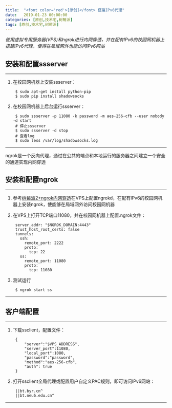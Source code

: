 ```yaml
---
title:  "<font color='red'>[原创]</font> 搭建IPv6代理"
date:   2019-01-23 00:00:00
categories: [原创,技术宅,树莓派]
tags: [原创,技术宅,树莓派]
---
```


*使用虚拟专用服务器(VPS)和ngrok进行内网穿透，并在配有IPv6的校园网机器上搭建IPv6代理，使得在局域网外也能访问IPv6网站*

## 安装和配置ssserver
---

1. 在校园网机器上安装ssserver：

		$ sudo apt-get install python-pip
		$ sudo pip install shadowsocks

2. 在校园网机器上后台运行ssserver：

		$ sudo ssserver -p 11080 -k password -m aes-256-cfb --user nobody -d start
		# 停止ssserver
		$ sudo ssserver -d stop
		# 查看log
		$ sudo less /var/log/shadowsocks.log

---
ngrok是一个反向代理，通过在公共的端点和本地运行的服务器之间建立一个安全的通道实现内网穿透

## 安装和配置ngrok
---

1. 参考[树莓派2+ngrok内网穿透](https://wuyinan0126.github.io/2015/树莓派2+ngrok内网穿透/)在VPS上配置ngrokd，在配有IPv6的校园网机器上安装ngrok，使能够在局域网外访问校园网机器

2. 在VPS上打开TCP端口11080，并在校园网机器上配置.ngrok文件：

		server_addr: "$NGROK_DOMAIN:4443" 
		trust_host_root_certs: false
		tunnels:
		  ssh:
		    remote_port: 2222
		    proto:
		      tcp: 22
		  ss:
	        remote_port: 11080
		    proto:
		      tcp: 11080

3. 测试运行

		$ ngrok start ss

---
## 客户端配置
---

1. 下载ssclient，配置文件：

		{
		    "server":"$VPS_ADDRESS",
		    "server_port":11080,
		    "local_port":1080,
		    "password":"password",
		    "method":"aes-256-cfb",
		    "auth": true
		}

2. 打开ssclient全局代理或配置用户自定义PAC规则，即可访问IPv6网站：

		||bt.byr.cn^
		||bt.neu6.edu.cn^

---

